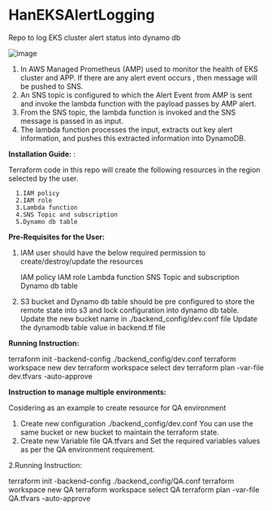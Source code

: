 # HanEKSAlertLogging
Repo to log EKS cluster alert status into dynamo db

![image](https://user-images.githubusercontent.com/83316247/179721686-3a884750-55b5-4ba0-be4b-15df1499a7b2.png)


1. In AWS Managed Prometheus (AMP) used to monitor the health of EKS cluster and APP. If there are any alert event occurs , then message will be pushed to SNS.
2. An SNS topic is configured to which the Alert Event from AMP is sent and invoke the lambda function with the payload passes by AMP alert.
3. From the SNS topic, the lambda function is invoked and the SNS message is passed in as input.
4. The lambda function processes the input, extracts out key alert information, and pushes this extracted information into DynamoDB.

**Installation Guide:** :

Terraform code in this repo will create the following resources in the region selected by the user.

      1.IAM policy
      2.IAM role
      3.Lambda function
      4.SNS Topic and subscription
      5.Dynamo db table

**Pre-Requisites for the User:**


1. IAM user should have the below required permission to create/destroy/update the resources

      IAM policy
      IAM role
      Lambda function
      SNS Topic and subscription
      Dynamo db table

2. S3 bucket and Dynamo db table should be pre configured to store the remote state into s3 and lock configuration into dynamo db table.
   Update the new bucket name in ./backend_config/dev.conf file 
   Update the dynamodb table value in backend.tf file
   
**Running Instruction:**

terraform init -backend-config ./backend_config/dev.conf
terraform workspace new dev
terraform workspace select dev
terraform plan -var-file dev.tfvars -auto-approve

**Instruction to manage multiple environments:**

Cosidering as an example to create resource for QA environment
1. Create new configuration ./backend_config/dev.conf 
      You can use the same bucket or new bucket to maintain the terraform state.
2. Create new Variable file QA.tfvars and Set the required variables values as per the QA environment requirement.
      
2.Running Instruction:

terraform init -backend-config ./backend_config/QA.conf
terraform workspace new QA
terraform workspace select QA
terraform plan -var-file QA.tfvars -auto-approve

